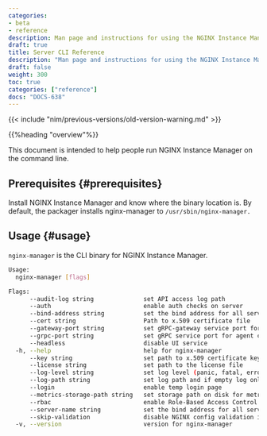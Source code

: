 ```yaml
---
categories:
- beta
- reference
description: Man page and instructions for using the NGINX Instance Manager CLI
draft: true
title: Server CLI Reference
description: "Man page and instructions for using the NGINX Instance Manager CLI."
draft: false
weight: 300
toc: true
categories: ["reference"]
docs: "DOCS-638"
---
```


{{< include "nim/previous-versions/old-version-warning.md" >}}

{{%heading "overview"%}}

This document is intended to help people run NGINX Instance Manager on the command line.

## Prerequisites {#prerequisites}

Install NGINX Instance Manager and know where the binary location is. By default, the packager installs nginx-manager to `/usr/sbin/nginx-manager.`

## Usage {#usage}

`nginx-manager` is the CLI binary for NGINX Instance Manager.

```bash
Usage:
  nginx-manager [flags]

Flags:
      --audit-log string              set API access log path
      --auth                          enable auth checks on server
      --bind-address string           set the bind address for all service ports (default "localhost")
      --cert string                   Path to x.509 certificate file
      --gateway-port string           set gRPC-gateway service port for API and UI (default "11000")
      --grpc-port string              set gRPC service port for agent communication (default "10000")
      --headless                      disable UI service
  -h, --help                          help for nginx-manager
      --key string                    set path to x.509 certificate key file
      --license string                set path to the license file
      --log-level string              set log level (panic, fatal, error, info, debug, trace, info) (default "info")
      --log-path string               set log path and if empty log only to stdout/stderr (default "/var/log/nginx-manager/")
      --login                         enable temp login page
      --metrics-storage-path string   set storage path on disk for metrics (default "/tmp/metrics")
      --rbac                          enable Role-Based Access Control
      --server-name string            set the bind address for all service ports
      --skip-validation               disable NGINX config validation in editor
  -v, --version                       version for nginx-manager
```
